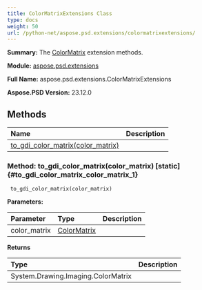 ```yaml
---
title: ColorMatrixExtensions Class
type: docs
weight: 50
url: /python-net/aspose.psd.extensions/colormatrixextensions/
---
```


**Summary:** The [ColorMatrix](/psd/python-net/aspose.psd/colormatrix/) extension methods.

**Module:** [aspose.psd.extensions](/psd/python-net/aspose.psd.extensions/)

**Full Name:** aspose.psd.extensions.ColorMatrixExtensions

**Aspose.PSD Version:** 23.12.0

## **Methods**
| **Name** | **Description** |
| :- | :- |
| [to_gdi_color_matrix(color_matrix)](#to_gdi_color_matrix_color_matrix_1) |    |


### Method: to_gdi_color_matrix(color_matrix)  [static] {#to_gdi_color_matrix_color_matrix_1}


```
 to_gdi_color_matrix(color_matrix) 
```

  

**Parameters:**

| Parameter | Type | Description |
| :- | :- | :- |
| color_matrix | [ColorMatrix](/psd/python-net/aspose.psd/colormatrix) |  |

**Returns**

| Type | Description |
| :- | :- |
| System.Drawing.Imaging.ColorMatrix |  |


